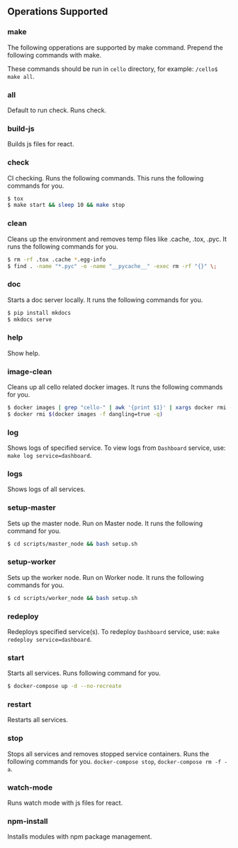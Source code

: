 ## Operations Supported
### make

The following opperations are supported by make command. Prepend the following commands with make.

These commands should be run in `cello` directory, for example: `/cello$ make all`.

### all
Default to run check. Runs check.

### build-js
Builds js files for react.

### check
CI checking. Runs the following commands. This runs the following commands for you.
```sh
$ tox
$ make start && sleep 10 && make stop
```

### clean
Cleans up the environment and removes temp files like .cache, .tox, .pyc.
It runs the following commands for you.
```sh
$ rm -rf .tox .cache *.egg-info
$ find . -name "*.pyc" -o -name "__pycache__" -exec rm -rf "{}" \;
```

### doc
Starts a doc server locally. It runs the following commands for you.
```sh
$ pip install mkdocs
$ mkdocs serve
```

### help
Show help.

### image-clean
Cleans up all cello related docker images. It runs the following commands for you.
```sh
$ docker images | grep "cello-" | awk '{print $1}' | xargs docker rmi -f
$ docker rmi $(docker images -f dangling=true -q)
```

### log
Shows logs of specified service. To view logs from `Dashboard` service, use: `make log service=dashboard`.

### logs
Shows logs of all services.

### setup-master
Sets up the master node. Run on Master node. It runs the following command for you.
```sh
$ cd scripts/master_node && bash setup.sh
```

### setup-worker
Sets up the worker node. Run on Worker node. It runs the following commands for you.
```sh
$ cd scripts/worker_node && bash setup.sh
```

### redeploy
Redeploys specified service(s). To redeploy `Dashboard` service, use: `make redeploy service=dashboard`.

### start
Starts all services. Runs following command for you.
```sh
$ docker-compose up -d --no-recreate
```

### restart
Restarts all services.

### stop
Stops all services and removes stopped service containers.
Runs the following commands for you.
`docker-compose stop`, `docker-compose rm -f -a`.

### watch-mode
Runs watch mode with js files for react.

### npm-install
Installs modules with npm package management.